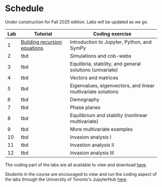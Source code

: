 # Schedule

Under construction for Fall 2025 edition. Labs will be updated as we go.

| Lab | Tutorial | Coding exercise |
| ---------- | ----- | ----- |
| 1 | [Building recursion equations](tutorial-01.md) | Introduction to Jupyter, Python, and SymPy | 
| 2 | tbd | Simulations and cob-webs | 
| 3 | tbd | Equilibria, stability, and general solutions (univariate) | 
| 4 | tbd | Vectors and matrices | 
| 5 | tbd | Eigenvalues, eigenvectors, and linear multivariate solutions | 
| 6 | tbd | Demography | 
| 7 | tbd | Phase planes | 
| 8 | tbd | Equilibrium and stablity (nonlinear multivariate) |
| 9 | tbd | More multivariate examples |
| 10 | tbd | Invasion analysis I |
| 11 | tbd | Invastion analysis II |
| 12 | tbd | Invasion analysis III |

The coding part of the labs are all available to view and download [here](https://github.com/osmond-lab/eeb314/tree/master/notebooks/labs).

Students in the course are encouraged to view and run the coding aspect of the labs through the University of Toronto's JupyterHub [here](https://jupyter.utoronto.ca/hub/user-redirect/git-pull?repo=https%3A%2F%2Fgithub.com%2Fosmond-lab%2Feeb314&branch=master&urlpath=lab%2Ftree%2Feeb314%2Fnotebooks%2Flabs%2Flab01.ipynb).
